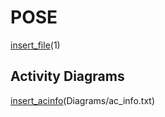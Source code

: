 # POSE

[insert_file](../../34_ABIF_ACIF_POSE_EXERCISES/Matrix/Task.md)(1)

## Activity Diagrams

[insert_acinfo](http://www.plantuml.com/plantuml/proxy?cache=no&src=https://raw.githubusercontent.com/leoggehrer/2324-34_ABIF_ACIF_POSE/master/Matrix.ConApp/Diagrams)(Diagrams/ac_info.txt)
